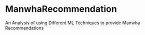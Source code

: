 # ManwhaRecommendation
An Analysis of using Different ML Techniques to provide Manwha Recommendations
